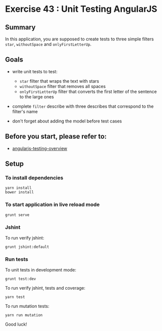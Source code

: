 # Exercise 43 : Unit Testing AngularJS

## Summary
In this application, you are supposed to create tests to three simple filters `star`, `withoutSpace` and `onlyFirstLetterUp`.

## Goals
* write unit tests to test:
    * `star` filter that wraps the text with stars
    * `withoutSpace` filter that removes all spaces
    * `onlyFirstLetterUp` filter that converts the first letter of the sentence to the large ones
    
* complete `filter` describe with three describes that correspond to the filter's name 
* don't forget about adding the model before test cases

## Before you start, please refer to:
* [angularjs-testing-overview](https://egghead.io/lessons/angularjs-testing-overview)

## Setup

### To install dependencies 

    yarn install
    bower install

### To start application in live reload mode

    grunt serve
    
### Jshint
To run verify jshint:
    
    grunt jshint:default

### Run tests

To unit tests in development mode:
    
    grunt test:dev
    
To run verify jshint, tests and coverage:

    yarn test
    
To run mutation tests:

    yarn run mutation

Good luck!
